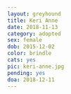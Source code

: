```yaml
---
layout: greyhound
title: Keri Anne
date: 2018-11-13
category: adopted
sex: female
dob: 2015-12-02
color: brindle
cats: yes
pic: keri-anne.jpg
pending: yes
doa: 2018-12-11
---
```


